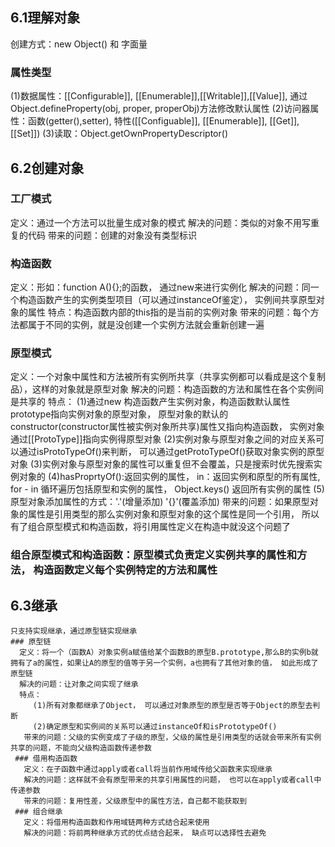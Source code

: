 ## 6.1理解对象
  创建方式：new Object() 和 字面量
### 属性类型
 (1)数据属性：[[Configurable]], [[Enumerable]],[[Writable]],[[Value]], 通过Object.defineProperty(obj, proper, properObj)方法修改默认属性
 (2)访问器属性：函数(getter(),setter), 特性([[Configuable]], [[Enumerable]], [[Get]], [[Set]])
 (3)读取：Object.getOwnPropertyDescriptor()
## 6.2创建对象
 ### 工厂模式
   定义：通过一个方法可以批量生成对象的模式
   解决的问题：类似的对象不用写重复的代码
   带来的问题：创建的对象没有类型标识
 ### 构造函数
   定义：形如：function A(){};的函数， 通过new来进行实例化
   解决的问题：同一个构造函数产生的实例类型项目（可以通过instanceOf鉴定）， 实例间共享原型对象的属性
   特点：构造函数内部的this指的是当前的实例对象
   带来的问题：每个方法都属于不同的实例，就是没创建一个实例方法就会重新创建一遍
 ### 原型模式
   定义：一个对象中属性和方法被所有实例所共享（共享实例都可以看成是这个复制品），这样的对象就是原型对象
   解决的问题：构造函数的方法和属性在各个实例间是共享的
   特点：
      (1)通过new 构造函数产生实例对象，构造函数默认属性prototype指向实例对象的原型对象， 原型对象的默认的constructor(constructor属性被实例对象所共享)属性又指向构造函数， 实例对象通过[[ProtoType]]指向实例得原型对象
      (2)实例对象与原型对象之间的对应关系可以通过isProtoTypeOf()来判断， 可以通过getProtoTypeOf()获取对象实例的原型对象
      (3)实例对象与原型对象的属性可以重复但不会覆盖，只是搜索时优先搜索实例对象的
      (4)hasProprtyOf():返回实例的属性， in：返回实例和原型的所有属性, for - in 循环遍历包括原型和实例的属性， Object.keys() 返回所有实例的属性
      (5)原型对象添加属性的方式：'.'(增量添加) '{}'(覆盖添加)
    带来的问题：如果原型对象的属性是引用类型的那么实例对象和原型对象的这个属性是同一个引用， 所以有了组合原型模式和构造函数，将引用属性定义在构造中就没这个问题了
  ### 组合原型模式和构造函数：原型模式负责定义实例共享的属性和方法， 构造函数定义每个实例特定的方法和属性
  ## 6.3继承
    只支持实现继承，通过原型链实现继承
    ### 原型链
      定义：将一个（函数A）对象实例a赋值给某个函数B的原型B.prototype,那么B的实例b就拥有了a的属性，如果让A的原型的值等于另一个实例，a也拥有了其他对象的值， 如此形成了原型链
      解决的问题：让对象之间实现了继承
      特点：
         (1)所有对象都继承了Object， 可以通过对象原型的原型是否等于Object的原型去判断
         (2)确定原型和实例间的关系可以通过instanceOf和isPrototypeOf()
       带来的问题：父级的实例变成了子级的原型，父级的属性是引用类型的话就会带来所有实例共享的问题，不能向父级构造函数传递参数
     ### 借用构造函数
       定义：在子函数中通过apply或者call将当前作用域传给父函数来实现继承
       解决的问题：这样就不会有原型带来的共享引用属性的问题， 也可以在apply或者call中传递参数
       带来的问题：复用性差，父级原型中的属性方法，自己都不能获取到
     ### 组合继承
       定义：将借用构造函数和作用域链两种方式结合起来使用
       解决的问题：将前两种继承方式的优点结合起来， 缺点可以选择性去避免
